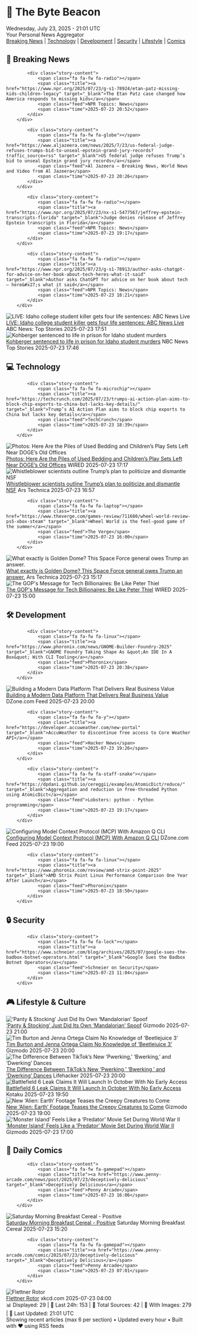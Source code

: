 <!-- Processing 54 RSS feeds at 2025-07-23 21:01:41 UTC -->
<!-- Processing: XKCD -->
<!-- Processing: Saturday Morning Breakfast Cereal -->
<!-- Processing: Penny Arcade -->
<!-- Processing: Poorly Drawn Lines -->
<!-- Processing: Garfield -->
<!-- Processing: Dilbert -->
<!-- Processing: CNN Breaking News -->
<!-- Processing: BBC World News -->
<!-- Processing: BBC Breaking News -->
<!-- Processing: Al Jazeera Breaking News -->
<!-- Processing: NPR News -->
<!-- Processing: Associated Press Breaking -->
<!-- Processing: NBC News Breaking -->
<!-- Processing: Guardian World News -->
<!-- Processing: WIRED -->
<!-- Processing: Slashdot -->
<!-- Processing: Lobsters Python -->
<!-- Processing: Hacker News -->
<!-- Processing: Phoronix Linux News -->
<!-- Processing: OMG! Ubuntu -->
<!-- Processing: Linux.com -->
<!-- Processing: Red Hat Blog -->
<!-- Processing: GitLab Blog -->
<!-- Processing: DZone -->
<!-- Processing: Coding Horror -->
<!-- Processing: The Pragmatic Engineer -->
<!-- Processing: Lifehacker -->
<!-- Processing: Gizmodo -->
<!-- Generated 14 new posts out of 28 feeds processed -->
<div class="newspaper-header">
    <h1 class="newspaper-title">📰 The Byte Beacon</h1>
    <div class="newspaper-date">Wednesday, July 23, 2025 - 21:01 UTC</div>
    <div class="newspaper-subtitle">Your Personal News Aggregator</div>
</div>

<div class="newspaper-nav">
    <a href="#breaking">Breaking News</a> |
    <a href="#tech">Technology</a> |
    <a href="#dev">Development</a> |
    <a href="#security">Security</a> |
    <a href="#lifestyle">Lifestyle</a> |
    <a href="#webcomics">Comics</a>
</div>

<div class="news-section breaking-news" id="breaking">
<h2 class="section-header">🚨 Breaking News</h2>
<div class="stories-container">
<div class="story">
            
            <div class="story-content">
                <span class="fa fa-fw fa-radio"></span>
                <span class="title"><a href="https://www.npr.org/2025/07/23/g-s1-78924/etan-patz-missing-kids-children-legacy" target="_blank">The Etan Patz case changed how America responds to missing kids</a></span>
                <span class="feed">NPR Topics: News</span>
                <span class="time">2025-07-23 20:52</span>
            </div>
        </div>
<div class="story">
            
            <div class="story-content">
                <span class="fa fa-fw fa-globe"></span>
                <span class="title"><a href="https://www.aljazeera.com/news/2025/7/23/us-federal-judge-refuses-trumps-bid-to-unseal-epstein-grand-jury-records?traffic_source=rss" target="_blank">US federal judge refuses Trump’s bid to unseal Epstein grand jury records</a></span>
                <span class="feed">Al Jazeera – Breaking News, World News and Video from Al Jazeera</span>
                <span class="time">2025-07-23 20:26</span>
            </div>
        </div>
<div class="story">
            
            <div class="story-content">
                <span class="fa fa-fw fa-radio"></span>
                <span class="title"><a href="https://www.npr.org/2025/07/23/nx-s1-5477567/jeffrey-epstein-transcripts-florida" target="_blank">Judge denies release of Jeffrey Epstein transcripts in Florida</a></span>
                <span class="feed">NPR Topics: News</span>
                <span class="time">2025-07-23 19:17</span>
            </div>
        </div>
<div class="story">
            
            <div class="story-content">
                <span class="fa fa-fw fa-radio"></span>
                <span class="title"><a href="https://www.npr.org/2025/07/23/g-s1-78913/author-asks-chatgpt-for-advice-on-her-book-about-tech-heres-what-it-said" target="_blank">Author asks ChatGPT for advice on her book about tech — here&#x27;s what it said</a></span>
                <span class="feed">NPR Topics: News</span>
                <span class="time">2025-07-23 18:21</span>
            </div>
        </div>
<div class="story">
            <img src="https://s.abcnews.com/images/US/kohberger-abc-jef-250723_1753278332565_hpMain_4x3t_384.jpg" alt="LIVE:  Idaho college student killer gets four life sentences: ABC News Live" class="story-image" loading="lazy" onerror="this.style.display='none'">
            <div class="story-content">
                <span class="fa fa-fw fa-tv"></span>
                <span class="title"><a href="https://abcnews.go.com/Live/video/abcnews-live-41463246" target="_blank">LIVE:  Idaho college student killer gets four life sentences: ABC News Live</a></span>
                <span class="feed">ABC News: Top Stories</span>
                <span class="time">2025-07-23 17:51</span>
            </div>
        </div>
<div class="story">
            <img src="https://media-cldnry.s-nbcnews.com/image/upload/t_fit_1500w/mpx/2704722219/2025_07/1753292798627_now_brk_kohberger_sentenced_250723_1920x1080-ccncrd.jpg" alt="Kohberger sentenced to life in prison for Idaho student murders" class="story-image" loading="lazy" onerror="this.style.display='none'">
            <div class="story-content">
                <span class="fa fa-fw fa-broadcast-tower"></span>
                <span class="title"><a href="https://www.nbcnews.com/now/video/kohberger-sentenced-to-life-in-prison-for-idaho-student-murders-243714629725" target="_blank">Kohberger sentenced to life in prison for Idaho student murders</a></span>
                <span class="feed">NBC News Top Stories</span>
                <span class="time">2025-07-23 17:46</span>
            </div>
        </div>
</div>
</div>
<div class="news-section tech-news" id="tech">
<h2 class="section-header">💻 Technology</h2>
<div class="stories-container">
<div class="story">
            
            <div class="story-content">
                <span class="fa fa-fw fa-microchip"></span>
                <span class="title"><a href="https://techcrunch.com/2025/07/23/trumps-ai-action-plan-aims-to-block-chip-exports-to-china-but-lacks-key-details/" target="_blank">Trump’s AI Action Plan aims to block chip exports to China but lacks key details</a></span>
                <span class="feed">TechCrunch</span>
                <span class="time">2025-07-23 18:39</span>
            </div>
        </div>
<div class="story">
            <img src="https://media.wired.com/photos/68810aeb110f6c1d8920afca/master/pass/IMG_3716.jpg" alt="Photos: Here Are the Piles of Used Bedding and Children’s Play Sets Left Near DOGE’s Old Offices" class="story-image" loading="lazy" onerror="this.style.display='none'">
            <div class="story-content">
                <span class="fa fa-fw fa-bolt"></span>
                <span class="title"><a href="https://www.wired.com/story/photos-bedding-childrens-play-sets-doge-old-offices/" target="_blank">Photos: Here Are the Piles of Used Bedding and Children’s Play Sets Left Near DOGE’s Old Offices</a></span>
                <span class="feed">WIRED</span>
                <span class="time">2025-07-23 17:17</span>
            </div>
        </div>
<div class="story">
            <img src="https://cdn.arstechnica.net/wp-content/uploads/2025/07/GettyImages-2221489911-500x500-1753287220.jpg" alt="Whistleblower scientists outline Trump’s plan to politicize and dismantle NSF" class="story-image" loading="lazy" onerror="this.style.display='none'">
            <div class="story-content">
                <span class="fa fa-fw fa-cog"></span>
                <span class="title"><a href="https://arstechnica.com/tech-policy/2025/07/whistleblower-scientists-outline-trumps-plan-to-politicize-and-dismantle-nsf/" target="_blank">Whistleblower scientists outline Trump’s plan to politicize and dismantle NSF</a></span>
                <span class="feed">Ars Technica</span>
                <span class="time">2025-07-23 16:57</span>
            </div>
        </div>
<div class="story">
            
            <div class="story-content">
                <span class="fa fa-fw fa-laptop"></span>
                <span class="title"><a href="https://www.theverge.com/games-review/711680/wheel-world-review-ps5-xbox-steam" target="_blank">Wheel World is the feel-good game of the summer</a></span>
                <span class="feed">The Verge</span>
                <span class="time">2025-07-23 16:00</span>
            </div>
        </div>
<div class="story">
            <img src="https://cdn.arstechnica.net/wp-content/uploads/2025/07/GettyImages-2215584013-500x500.jpg" alt="What exactly is Golden Dome? This Space Force general owes Trump an answer." class="story-image" loading="lazy" onerror="this.style.display='none'">
            <div class="story-content">
                <span class="fa fa-fw fa-cog"></span>
                <span class="title"><a href="https://arstechnica.com/space/2025/07/what-exactly-is-golden-dome-this-space-force-general-owes-trump-an-answer/" target="_blank">What exactly is Golden Dome? This Space Force general owes Trump an answer.</a></span>
                <span class="feed">Ars Technica</span>
                <span class="time">2025-07-23 15:17</span>
            </div>
        </div>
<div class="story">
            <img src="https://media.wired.com/photos/687ff0ad8359ebf04f1ac88b/master/pass/politics_silicon_valley_billionaires.jpg" alt="The GOP&#x27;s Message for Tech Billionaires: Be Like Peter Thiel" class="story-image" loading="lazy" onerror="this.style.display='none'">
            <div class="story-content">
                <span class="fa fa-fw fa-bolt"></span>
                <span class="title"><a href="https://www.wired.com/story/peter-thiel-silicon-valley-billionaires-dc/" target="_blank">The GOP&#x27;s Message for Tech Billionaires: Be Like Peter Thiel</a></span>
                <span class="feed">WIRED</span>
                <span class="time">2025-07-23 15:00</span>
            </div>
        </div>
</div>
</div>
<div class="news-section dev-news" id="dev">
<h2 class="section-header">🛠️ Development</h2>
<div class="stories-container">
<div class="story">
            
            <div class="story-content">
                <span class="fa fa-fw fa-linux"></span>
                <span class="title"><a href="https://www.phoronix.com/news/GNOME-Builder-Foundry-2025" target="_blank">GNOME Foundry Taking Shape As &quot;An IDE In A Box&quot; With CLI Tooling</a></span>
                <span class="feed">Phoronix</span>
                <span class="time">2025-07-23 20:38</span>
            </div>
        </div>
<div class="story">
            <img src="https://dz2cdn1.dzone.com/thumbnail?fid=18526609&w=600" alt="Building a Modern Data Platform That Delivers Real Business Value" class="story-image" loading="lazy" onerror="this.style.display='none'">
            <div class="story-content">
                <span class="fa fa-fw fa-newspaper"></span>
                <span class="title"><a href="https://dzone.com/articles/data-modernization-strategy-cloud-governance-ai" target="_blank">Building a Modern Data Platform That Delivers Real Business Value</a></span>
                <span class="feed">DZone.com Feed</span>
                <span class="time">2025-07-23 20:00</span>
            </div>
        </div>
<div class="story">
            
            <div class="story-content">
                <span class="fa fa-fw fa-y"></span>
                <span class="title"><a href="https://developer.accuweather.com/new-portal" target="_blank">AccuWeather to discontinue free access to Core Weather API</a></span>
                <span class="feed">Hacker News</span>
                <span class="time">2025-07-23 19:26</span>
            </div>
        </div>
<div class="story">
            
            <div class="story-content">
                <span class="fa fa-fw fa-staff-snake"></span>
                <span class="title"><a href="https://dpdani.github.io/cereggii/examples/AtomicDict/reduce/" target="_blank">Aggregation and reduction in free-threaded Python using AtomicDict</a></span>
                <span class="feed">Lobsters: python - Python programming</span>
                <span class="time">2025-07-23 19:17</span>
            </div>
        </div>
<div class="story">
            <img src="https://dz2cdn1.dzone.com/thumbnail?fid=18526599&w=600" alt="Configuring Model Context Protocol (MCP) With Amazon Q CLI" class="story-image" loading="lazy" onerror="this.style.display='none'">
            <div class="story-content">
                <span class="fa fa-fw fa-newspaper"></span>
                <span class="title"><a href="https://dzone.com/articles/amazon-q-cli-mcp-setup-guide" target="_blank">Configuring Model Context Protocol (MCP) With Amazon Q CLI</a></span>
                <span class="feed">DZone.com Feed</span>
                <span class="time">2025-07-23 19:00</span>
            </div>
        </div>
<div class="story">
            
            <div class="story-content">
                <span class="fa fa-fw fa-linux"></span>
                <span class="title"><a href="https://www.phoronix.com/review/amd-strix-point-2025" target="_blank">AMD Strix Point Linux Performance Comparison One Year After Launch</a></span>
                <span class="feed">Phoronix</span>
                <span class="time">2025-07-23 18:50</span>
            </div>
        </div>
</div>
</div>
<div class="news-section security-news" id="security">
<h2 class="section-header">🔒 Security</h2>
<div class="stories-container">
<div class="story">
            
            <div class="story-content">
                <span class="fa fa-fw fa-lock"></span>
                <span class="title"><a href="https://www.schneier.com/blog/archives/2025/07/google-sues-the-badbox-botnet-operators.html" target="_blank">Google Sues the Badbox Botnet Operators</a></span>
                <span class="feed">Schneier on Security</span>
                <span class="time">2025-07-23 11:04</span>
            </div>
        </div>
</div>
</div>
<div class="news-section lifestyle-news" id="lifestyle">
<h2 class="section-header">🎮 Lifestyle & Culture</h2>
<div class="stories-container">
<div class="story">
            <img src="https://gizmodo.com/app/uploads/2025/07/Panty-And-Stocking-Anime-Studio-Trigger-Prime-Video.jpg" alt="‘Panty &amp; Stocking’ Just Did Its Own ‘Mandalorian’ Spoof" class="story-image" loading="lazy" onerror="this.style.display='none'">
            <div class="story-content">
                <span class="fa fa-fw fa-computer"></span>
                <span class="title"><a href="https://gizmodo.com/new-panty-and-stocking-episode-3-mandalorian-reference-star-wars-2000633241" target="_blank">‘Panty &amp; Stocking’ Just Did Its Own ‘Mandalorian’ Spoof</a></span>
                <span class="feed">Gizmodo</span>
                <span class="time">2025-07-23 21:00</span>
            </div>
        </div>
<div class="story">
            <img src="https://gizmodo.com/app/uploads/2025/07/beetlejuice2.jpg" alt="Tim Burton and Jenna Ortega Claim No Knowledge of ‘Beetlejuice 3’" class="story-image" loading="lazy" onerror="this.style.display='none'">
            <div class="story-content">
                <span class="fa fa-fw fa-computer"></span>
                <span class="title"><a href="https://gizmodo.com/beetlejuice-3-jenna-ortega-tim-burton-2000633227" target="_blank">Tim Burton and Jenna Ortega Claim No Knowledge of ‘Beetlejuice 3’</a></span>
                <span class="feed">Gizmodo</span>
                <span class="time">2025-07-23 20:00</span>
            </div>
        </div>
<div class="story">
            <img src="https://lifehacker.com/imagery/articles/01K0W6JKATZ77A128QP8BZGQQM/hero-image.jpg" alt="The Difference Between TikTok’s New ‘Pwerking,’ ‘Bwerking,’ and ‘Dwerking’ Dances" class="story-image" loading="lazy" onerror="this.style.display='none'">
            <div class="story-content">
                <span class="fa fa-fw fa-life-ring"></span>
                <span class="title"><a href="https://lifehacker.com/entertainment/tiktok-dances-pwerking-bwerking-dwerking-explained?utm_medium=RSS" target="_blank">The Difference Between TikTok’s New ‘Pwerking,’ ‘Bwerking,’ and ‘Dwerking’ Dances</a></span>
                <span class="feed">Lifehacker</span>
                <span class="time">2025-07-23 20:00</span>
            </div>
        </div>
<div class="story">
            <img src="https://i.kinja-img.com/image/upload/c_fit,q_80,w_636/12779f657038c0912a0e64b4fb0bec71.jpg" alt="Battlefield 6 Leak Claims It Will Launch In October With No Early Access" class="story-image" loading="lazy" onerror="this.style.display='none'">
            <div class="story-content">
                <span class="fa fa-fw fa-gamepad"></span>
                <span class="title"><a href="https://kotaku.com/bf6-battlefield-6-leak-october-launch-early-access-beta-1851786824" target="_blank">Battlefield 6 Leak Claims It Will Launch In October With No Early Access</a></span>
                <span class="feed">Kotaku</span>
                <span class="time">2025-07-23 19:50</span>
            </div>
        </div>
<div class="story">
            <img src="https://gizmodo.com/app/uploads/2025/07/alien-earth-xenomorph.jpg" alt="New ‘Alien: Earth’ Footage Teases the Creepy Creatures to Come" class="story-image" loading="lazy" onerror="this.style.display='none'">
            <div class="story-content">
                <span class="fa fa-fw fa-computer"></span>
                <span class="title"><a href="https://gizmodo.com/alien-earth-footage-new-creatures-xenomorph-2000633237" target="_blank">New ‘Alien: Earth’ Footage Teases the Creepy Creatures to Come</a></span>
                <span class="feed">Gizmodo</span>
                <span class="time">2025-07-23 19:00</span>
            </div>
        </div>
<div class="story">
            <img src="https://gizmodo.com/app/uploads/2025/07/monsterislandrev.jpg" alt="‘Monster Island’ Feels Like a ‘Predator’ Movie Set During World War II" class="story-image" loading="lazy" onerror="this.style.display='none'">
            <div class="story-content">
                <span class="fa fa-fw fa-computer"></span>
                <span class="title"><a href="https://gizmodo.com/monster-island-review-shudder-ww-ii-horror-2000632611" target="_blank">‘Monster Island’ Feels Like a ‘Predator’ Movie Set During World War II</a></span>
                <span class="feed">Gizmodo</span>
                <span class="time">2025-07-23 17:00</span>
            </div>
        </div>
</div>
</div>
<div class="news-section webcomics-section" id="webcomics">
<h2 class="section-header">🎨 Daily Comics</h2>
<div class="stories-container">
<div class="story">
            
            <div class="story-content">
                <span class="fa fa-fw fa-gamepad"></span>
                <span class="title"><a href="https://www.penny-arcade.com/news/post/2025/07/23/deceptively-delicious" target="_blank">Deceptively Delicious</a></span>
                <span class="feed">Penny Arcade</span>
                <span class="time">2025-07-23 16:06</span>
            </div>
        </div>
<div class="story">
            <img src="https://www.smbc-comics.com/comics/1753229135-20250724.png" alt="Saturday Morning Breakfast Cereal - Positive" class="story-image" loading="lazy" onerror="this.style.display='none'">
            <div class="story-content">
                <span class="fa fa-fw fa-smile"></span>
                <span class="title"><a href="https://www.smbc-comics.com/comic/positive-2" target="_blank">Saturday Morning Breakfast Cereal - Positive</a></span>
                <span class="feed">Saturday Morning Breakfast Cereal</span>
                <span class="time">2025-07-23 15:20</span>
            </div>
        </div>
<div class="story">
            
            <div class="story-content">
                <span class="fa fa-fw fa-gamepad"></span>
                <span class="title"><a href="https://www.penny-arcade.com/comic/2025/07/23/deceptively-delicious" target="_blank">Deceptively Delicious</a></span>
                <span class="feed">Penny Arcade</span>
                <span class="time">2025-07-23 07:01</span>
            </div>
        </div>
<div class="story">
            <img src="https://imgs.xkcd.com/comics/flettner_rotor.png" alt="Flettner Rotor" class="story-image" loading="lazy" onerror="this.style.display='none'">
            <div class="story-content">
                <span class="fa fa-fw fa-laugh"></span>
                <span class="title"><a href="https://xkcd.com/3119/" target="_blank">Flettner Rotor</a></span>
                <span class="feed">xkcd.com</span>
                <span class="time">2025-07-23 04:00</span>
            </div>
        </div>
</div>
</div>

<div class="newspaper-footer">
    <div class="stats">
        📊 Displayed: 29 | 📅 Last 24h: 153 | 📡 Total Sources: 42 | 📸 With Images: 279 |
        🔄 Last Updated: 21:01 UTC
    </div>
    <div class="footer-note">
        Showing recent articles (max 6 per section) • Updated every hour • Built with ❤️ using RSS feeds
    </div>
</div>
